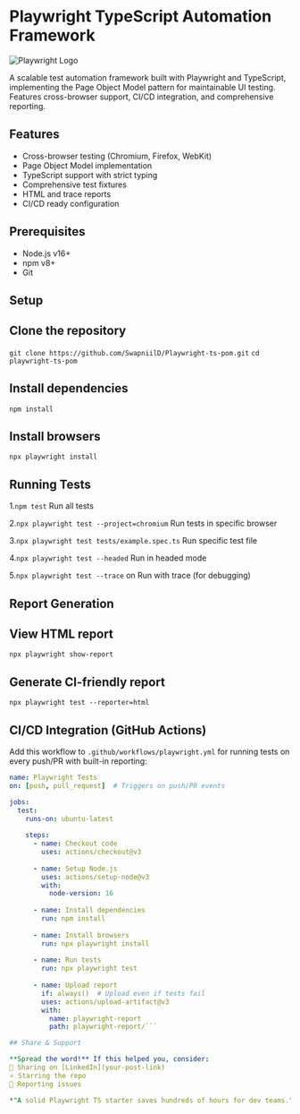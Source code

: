 # Playwright TypeScript Automation Framework

![Playwright Logo](https://playwright.dev/img/playwright-logo.svg)

A scalable test automation framework built with Playwright and TypeScript, implementing the Page Object Model pattern for maintainable UI testing. Features cross-browser support, CI/CD integration, and comprehensive reporting.

## Features

- Cross-browser testing (Chromium, Firefox, WebKit)
- Page Object Model implementation
- TypeScript support with strict typing
- Comprehensive test fixtures
- HTML and trace reports
- CI/CD ready configuration

## Prerequisites

- Node.js v16+
- npm v8+
- Git

## Setup

## Clone the repository
`git clone https://github.com/SwapniilD/Playwright-ts-pom.git`
`cd playwright-ts-pom`

## Install dependencies
`npm install`

## Install browsers
`npx playwright install`

## Running Tests
1.`npm test`	Run all tests

2.`npx playwright test --project=chromium`	Run tests in specific browser

3.`npx playwright test tests/example.spec.ts`	Run specific test file

4.`npx playwright test --headed`	Run in headed mode

5.`npx playwright test --trace` on	Run with trace (for debugging)

## Report Generation
## View HTML report
`npx playwright show-report`

## Generate CI-friendly report
`npx playwright test --reporter=html`

## CI/CD Integration (GitHub Actions)

Add this workflow to `.github/workflows/playwright.yml` for running tests on every push/PR with built-in reporting:

```yaml
name: Playwright Tests
on: [push, pull_request]  # Triggers on push/PR events

jobs:
  test:
    runs-on: ubuntu-latest
    
    steps:
      - name: Checkout code
        uses: actions/checkout@v3
        
      - name: Setup Node.js
        uses: actions/setup-node@v3
        with:
          node-version: 16
          
      - name: Install dependencies
        run: npm install
        
      - name: Install browsers
        run: npx playwright install
        
      - name: Run tests
        run: npx playwright test
        
      - name: Upload report
        if: always()  # Upload even if tests fail
        uses: actions/upload-artifact@v3
        with:
          name: playwright-report
          path: playwright-report/```

## Share & Support

**Spread the word!** If this helped you, consider:  
🔗 Sharing on [LinkedIn](your-post-link)  
⭐ Starring the repo  
🐛 Reporting issues  

*"A solid Playwright TS starter saves hundreds of hours for dev teams."*  
